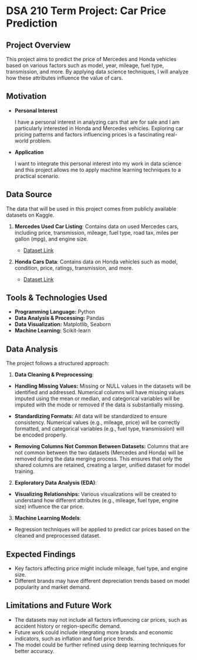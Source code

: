 # DSA 210 Term Project: Car Price Prediction

## Project Overview  
This project aims to predict the price of Mercedes and Honda vehicles based on various factors such as model, year, mileage, fuel type, transmission, and more. By applying data science techniques, I will analyze how these attributes influence the value of cars.  

## Motivation

- **Personal Interest**
  
  I have a personal interest in analyzing cars that are for sale and I am particularly interested in Honda and Mercedes vehicles. Exploring car pricing patterns and factors influencing prices is a fascinating real-world problem.
- **Application**
  
  I want to integrate this personal interest into my work in data science and this project allows me to apply machine learning techniques to a practical scenario.

## Data Source
The data that will be used in this project comes from publicly available datasets on Kaggle.
1. **Mercedes Used Car Listing**: Contains data on used Mercedes cars, including price, transmission, mileage, fuel type, road tax, miles per gallon (mpg), and engine size.
   - [Dataset Link](https://www.kaggle.com/datasets/mysarahmadbhat/mercedes-used-car-listing)

2. **Honda Cars Data**: Contains data on Honda vehicles such as model, condition, price, ratings, transmission, and more.
   - [Dataset Link](https://www.kaggle.com/datasets/omartorres25/honda-data)

## Tools & Technologies Used
- **Programming Language:** Python
- **Data Analysis & Processing:** Pandas
- **Data Visualization:** Matplotlib, Seaborn
- **Machine Learning:** Scikit-learn

## Data Analysis
The project follows a structured approach:
1. **Data Cleaning & Preprocessing**: 
- **Handling Missing Values:** Missing or NULL values in the datasets will be identified and addressed. Numerical columns will have missing values imputed using the mean or median, and categorical variables will be imputed with the mode or removed if the data is substantially missing.
  
- **Standardizing Formats:** All data will be standardized to ensure consistency. Numerical values (e.g., mileage, price) will be correctly formatted, and categorical variables (e.g., fuel type, transmission) will be encoded properly.

- **Removing Columns Not Common Between Datasets:** Columns that are not common between the two datasets (Mercedes and Honda) will be removed during the data merging process. This ensures that only the shared columns are retained, creating a larger, unified dataset for model training.
  
2. **Exploratory Data Analysis (EDA)**:
- **Visualizing Relationships:** Various visualizations will be created to understand how different attributes (e.g., mileage, fuel type, engine size) influence the car price.
  
3. **Machine Learning Models**:
- Regression techniques will be applied to predict car prices based on the cleaned and preprocessed dataset. 

## Expected Findings
- Key factors affecting price might include mileage, fuel type, and engine size.
- Different brands may have different depreciation trends based on model popularity and market demand.

## Limitations and Future Work
- The datasets may not include all factors influencing car prices, such as accident history or region-specific demand.
- Future work could include integrating more brands and economic indicators, such as inflation and fuel price trends.
- The model could be further refined using deep learning techniques for better accuracy.

